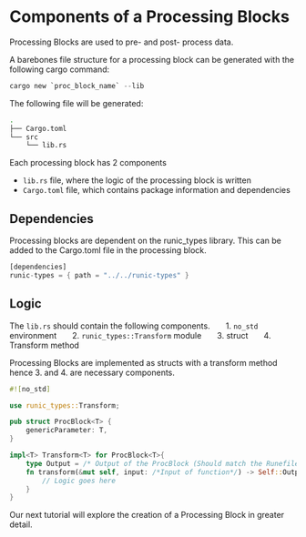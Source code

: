 # Components of a Processing Blocks

Processing Blocks are used to pre- and post- process data.

A barebones file structure for a processing block can be generated with the following cargo command:

```rust
cargo new `proc_block_name` --lib
```

The following file will be generated:

```bash
.
├── Cargo.toml
└── src
    └── lib.rs
```

Each processing block has 2 components

- `lib.rs` file, where the logic of the processing block is written
- `Cargo.toml` file, which contains package information and dependencies

## Dependencies

Processing blocks are dependent on the runic_types library. This can be added to the Cargo.toml file in the processing block.

```rust
[dependencies]
runic-types = { path = "../../runic-types" }
```

## Logic

The `lib.rs` should contain the following components.
&nbsp;&nbsp;&nbsp;&nbsp;&nbsp;&nbsp;1. `no_std` environment
&nbsp;&nbsp;&nbsp;&nbsp;&nbsp;&nbsp;2. `runic_types::Transform` module
&nbsp;&nbsp;&nbsp;&nbsp;&nbsp;&nbsp;3. struct
&nbsp;&nbsp;&nbsp;&nbsp;&nbsp;&nbsp;4. Transform method

Processing Blocks are implemented as structs with a transform method hence 3. and 4. are necessary components.

```rust
#![no_std]

use runic_types::Transform;

pub struct ProcBlock<T> {
    genericParameter: T,
}

impl<T> Transform<T> for ProcBlock<T>{
    type Output = /* Output of the ProcBlock (Should match the Runefile Output)*/;
    fn transform(&mut self, input: /*Input of function*/) -> Self::Output {
        // Logic goes here
    }
}
```

Our next tutorial will explore the creation of a Processing Block in greater detail.
